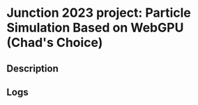 # Junction 2023 project: Particle Simulation Based on WebGPU (Chad's Choice)

## Description

## Logs

